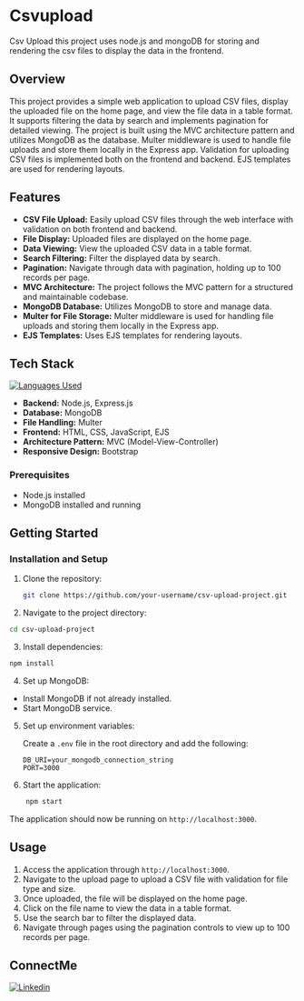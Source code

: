 # Csvupload
Csv Upload this project uses node.js and mongoDB for storing  and rendering the csv files to display the data in the frontend.
## Overview
This project provides a simple web application to upload CSV files, display the uploaded file on the home page, and view the file data in a table format. It supports filtering the data by search and implements pagination for detailed viewing. The project is built using the MVC architecture pattern and utilizes MongoDB as the database. Multer middleware is used to handle file uploads and store them locally in the Express app. Validation for uploading CSV files is implemented both on the frontend and backend. EJS templates are used for rendering layouts.

## Features
- **CSV File Upload:** Easily upload CSV files through the web interface with validation on both frontend and backend.
- **File Display:** Uploaded files are displayed on the home page.
- **Data Viewing:** View the uploaded CSV data in a table format.
- **Search Filtering:** Filter the displayed data by search.
- **Pagination:** Navigate through data with pagination, holding up to 100 records per page.
- **MVC Architecture:** The project follows the MVC pattern for a structured and maintainable codebase.
- **MongoDB Database:** Utilizes MongoDB to store and manage data.
- **Multer for File Storage:** Multer middleware is used for handling file uploads and storing them locally in the Express app.
- **EJS Templates:** Uses EJS templates for rendering layouts.

## Tech Stack
[![Languages Used](https://skillicons.dev/icons?i=js,html,css,bootstrap,nodejs,express,mongodb)](https://skillicons.dev)
- **Backend:** Node.js, Express.js
- **Database:** MongoDB
- **File Handling:** Multer
- **Frontend:** HTML, CSS, JavaScript, EJS
- **Architecture Pattern:** MVC (Model-View-Controller)
- **Responsive Design:** Bootstrap

### Prerequisites

- Node.js installed
- MongoDB installed and running
## Getting Started

### Installation and Setup
1. Clone the repository:
   ```bash
   git clone https://github.com/your-username/csv-upload-project.git

2. Navigate to the project directory:
```bash 
cd csv-upload-project
```

3. Install dependencies:
```bash 
npm install
```

4. Set up MongoDB:
- Install MongoDB if not already installed.
- Start MongoDB service.

5. Set up environment variables:

    Create a `.env` file in the root directory and add the following:

    ```
    DB_URI=your_mongodb_connection_string
    PORT=3000
    ```
6. Start the application:
```bash
    npm start
```
The application should now be running on `http://localhost:3000`.

## Usage
1. Access the application through `http://localhost:3000`.
2. Navigate to the upload page to upload a CSV file with validation for file type and size.
3. Once uploaded, the file will be displayed on the home page.
4. Click on the file name to view the data in a table format.
5. Use the search bar to filter the displayed data.
6. Navigate through pages using the pagination controls to view up to 100 records per page.


## ConnectMe 
[![Linkedin](https://skillicons.dev/icons?i=linkedin)](https://www.linkedin.com/in/mdirfanul/)
